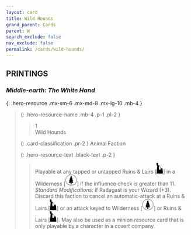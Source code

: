 ```yaml
---
layout: card
title: Wild Hounds
grand_parent: Cards
parent: W
search_exclude: false
nav_exclude: false
permalink: /cards/wild-hounds/
---
```


## PRINTINGS


### _Middle-earth: The White Hand_

{: .hero-resource .mx-sm-6 .mx-md-8 .mx-lg-10 .mb-4 }
> {: .hero-resource-name .mb-4 .p-1 .pl-2 }
> > <div class="card-mp">1</div>
> > <div class="card-name">Wild Hounds</div>
>
> {: .card-classification .pr-2 }
> Animal Faction
>
> {: .hero-resource-text .black-text .p-2 }
> > Playable at any tapped or untapped Ruins & Lairs \[![](/assets/images/ruinlair.svg)] in a Wilderness \[![](/assets/images/wilderness.svg)] if the influence check is greater than 11.  <br>_Standard Modifications:_ if Radagast is your Wizard (+3). Discard this faction to cancel an automatic-attack at a Ruins & Lairs \[![](/assets/images/ruinlair.svg)] or an attack keyed to Wilderness \[![](/assets/images/wilderness.svg)] or Ruins & Lairs \[![](/assets/images/ruinlair.svg)]. May also be used as a minion resource card that is only playable by a character in a covert company. 
> 

